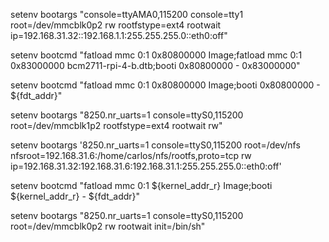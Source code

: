 



setenv bootargs "console=ttyAMA0,115200 console=tty1 root=/dev/mmcblk0p2 rw rootfstype=ext4 rootwait ip=192.168.31.32::192.168.1.1:255.255.255.0::eth0:off"

setenv bootcmd "fatload mmc 0:1 0x80800000 Image;fatload mmc 0:1 0x83000000 bcm2711-rpi-4-b.dtb;booti 0x80800000 - 0x83000000"

setenv bootcmd "fatload mmc 0:1 0x80800000 Image;booti 0x80800000 - ${fdt_addr}"


setenv bootargs "8250.nr_uarts=1 console=ttyS0,115200 root=/dev/mmcblk1p2 rootfstype=ext4 rootwait rw"


setenv bootargs '8250.nr_uarts=1 console=ttyS0,115200 root=/dev/nfs nfsroot=192.168.31.6:/home/carlos/nfs/rootfs,proto=tcp rw ip=192.168.31.32:192.168.31.6:192.168.31.1:255.255.255.0::eth0:off'



setenv bootcmd "fatload mmc 0:1 ${kernel_addr_r} Image;booti ${kernel_addr_r} - ${fdt_addr}"

setenv bootargs "8250.nr_uarts=1 console=ttyS0,115200 root=/dev/mmcblk0p2 rw rootwait init=/bin/sh"
